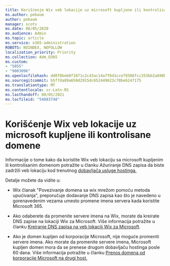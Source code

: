 ```yaml
---
title: Korišćenje Wix veb lokacije uz microsoft kupljene ili kontrolisane domene
ms.author: pebaum
author: pebaum
manager: scotv
ms.date: 08/05/2020
ms.audience: Admin
ms.topic: article
ms.service: o365-administration
ROBOTS: NOINDEX, NOFOLLOW
localization_priority: Priority
ms.collection: Adm_O365
ms.custom:
- "5855"
- "9003096"
ms.openlocfilehash: dd0f8beb8f1871c2c43ac14a7f6d1cce79386fcc353bb2a690ba184904ca5857
ms.sourcegitcommit: b5f7da89a650d2915dc652449623c78be6247175
ms.translationtype: MT
ms.contentlocale: sr-Latn-RS
ms.lasthandoff: 08/05/2021
ms.locfileid: "54083748"
---
```

# <a name="using-a-wix-website-with-microsoft-purchased-or-managed-domains"></a>Korišćenje Wix veb lokacije uz microsoft kupljene ili kontrolisane domene

Informacije o tome kako da koristite Wix veb lokaciju sa microsoft kupljenim ili kontrolisanim domenom potražite u članku Ažuriranje DNS zapisa da biste zadržili veb lokaciju kod trenutnog [dobavljača usluge hostinga.](https://docs.microsoft.com/microsoft-365/admin/dns/update-dns-records-to-retain-current-hosting-provider)

Detalje možete da vidite u: 

- Wix članak "Povezivanje domena sa wix mrežom pomoću metoda upućivanja", preporučuje dodavanje DNS zapisa kao što je navedeno u gorenavedenim vezama umesto promene imena servera kada koristite Microsoft 365.

- Ako odaberete da promenite servere imena na Wix, morate da kreirate DNS zapise na lokaciji Wix za Microsoft. Više informacija potražite u članku [Kreiranje DNS zapisa na veb lokaciji Wix za Microsoft](https://docs.microsoft.com/microsoft-365/admin/dns/create-dns-records-at-wix).

- Ako je domen kupljen od korporacije Microsoft, nije moguće promeniti servere imena. Ako morate da promenite servere imena, Microsoft kupljen domen mora da se prenese drugom dobavljaču hostinga posle 60 dana. Više informacija potražite u članku [Prenos domena od korporacije Microsoft na drugi host.](https://docs.microsoft.com/microsoft-365/admin/get-help-with-domains/transfer-a-domain-from-microsoft-to-another-host)
